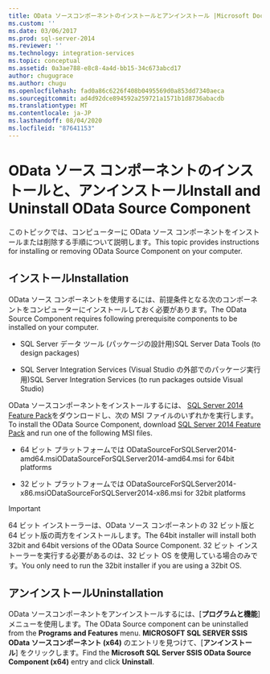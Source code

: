```yaml
---
title: OData ソースコンポーネントのインストールとアンインストール |Microsoft Docs
ms.custom: ''
ms.date: 03/06/2017
ms.prod: sql-server-2014
ms.reviewer: ''
ms.technology: integration-services
ms.topic: conceptual
ms.assetid: 0a3ae788-e8c8-4a4d-bb15-34c673abcd17
author: chugugrace
ms.author: chugu
ms.openlocfilehash: fad0a86c6226f408b0495569d0a853dd7340aeca
ms.sourcegitcommit: ad4d92dce894592a259721a1571b1d8736abacdb
ms.translationtype: MT
ms.contentlocale: ja-JP
ms.lasthandoff: 08/04/2020
ms.locfileid: "87641153"
---
```

# <a name="install-and-uninstall-odata-source-component"></a><span data-ttu-id="a117d-102">OData ソース コンポーネントのインストールと、アンインストール</span><span class="sxs-lookup"><span data-stu-id="a117d-102">Install and Uninstall OData Source Component</span></span>
  <span data-ttu-id="a117d-103">このトピックでは、コンピューターに OData ソース コンポーネントをインストールまたは削除する手順について説明します。</span><span class="sxs-lookup"><span data-stu-id="a117d-103">This topic provides instructions for installing or removing OData Source Component on your computer.</span></span>  
  
## <a name="installation"></a><span data-ttu-id="a117d-104">インストール</span><span class="sxs-lookup"><span data-stu-id="a117d-104">Installation</span></span>  
 <span data-ttu-id="a117d-105">OData ソース コンポーネントを使用するには、前提条件となる次のコンポーネントをコンピューターにインストールしておく必要があります。</span><span class="sxs-lookup"><span data-stu-id="a117d-105">The OData Source Component requires following prerequisite components to be installed on your computer.</span></span>  
  
-   <span data-ttu-id="a117d-106">SQL Server データ ツール (パッケージの設計用)</span><span class="sxs-lookup"><span data-stu-id="a117d-106">SQL Server Data Tools (to design packages)</span></span>  
  
-   <span data-ttu-id="a117d-107">SQL Server Integration Services (Visual Studio の外部でのパッケージ実行用)</span><span class="sxs-lookup"><span data-stu-id="a117d-107">SQL Server Integration Services (to run packages outside Visual Studio)</span></span>  
  
 <span data-ttu-id="a117d-108">OData ソースコンポーネントをインストールするには、 [SQL Server 2014 Feature Pack](https://go.microsoft.com/fwlink/p/?LinkId=391999)をダウンロードし、次の MSI ファイルのいずれかを実行します。</span><span class="sxs-lookup"><span data-stu-id="a117d-108">To install the OData Source Component, download [SQL Server 2014 Feature Pack](https://go.microsoft.com/fwlink/p/?LinkId=391999) and run one of the following MSI files.</span></span>  
  
-   <span data-ttu-id="a117d-109">64 ビット プラットフォームでは ODataSourceForSQLServer2014-amd64.msi</span><span class="sxs-lookup"><span data-stu-id="a117d-109">ODataSourceForSQLServer2014-amd64.msi for 64bit platforms</span></span>  
  
-   <span data-ttu-id="a117d-110">32 ビット プラットフォームでは ODataSourceForSQLServer2014-x86.msi</span><span class="sxs-lookup"><span data-stu-id="a117d-110">ODataSourceForSQLServer2014-x86.msi for 32bit platforms</span></span>  
  
> [!IMPORTANT]  
>  <span data-ttu-id="a117d-111">64 ビット インストーラーは、OData ソース コンポーネントの 32 ビット版と 64 ビット版の両方をインストールします。</span><span class="sxs-lookup"><span data-stu-id="a117d-111">The 64bit installer will install both 32bit and 64bit versions of the OData Source Component.</span></span> <span data-ttu-id="a117d-112">32 ビット インストーラーを実行する必要があるのは、32 ビット OS を使用している場合のみです。</span><span class="sxs-lookup"><span data-stu-id="a117d-112">You only need to run the 32bit installer if you are using a 32bit OS.</span></span>  
  
## <a name="uninstallation"></a><span data-ttu-id="a117d-113">アンインストール</span><span class="sxs-lookup"><span data-stu-id="a117d-113">Uninstallation</span></span>  
 <span data-ttu-id="a117d-114">OData ソースコンポーネントをアンインストールするには、[**プログラムと機能**] メニューを使用します。</span><span class="sxs-lookup"><span data-stu-id="a117d-114">The OData Source component can be uninstalled from the **Programs and Features** menu.</span></span> <span data-ttu-id="a117d-115">**MICROSOFT SQL SERVER SSIS OData ソースコンポーネント (x64)** のエントリを見つけて、[**アンインストール**] をクリックします。</span><span class="sxs-lookup"><span data-stu-id="a117d-115">Find the **Microsoft SQL Server SSIS OData Source Component (x64)** entry and click **Uninstall**.</span></span>  
  
  
